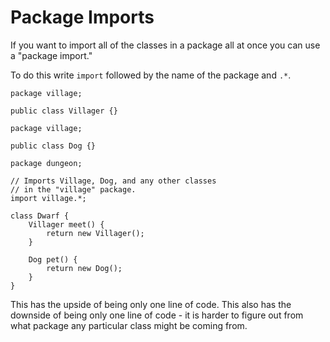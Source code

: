 # Package Imports

If you want to import all of the classes in a package
all at once you can use a "package import."

To do this write `import` followed by the name of the
package and `.*`.

```java,no_run
package village;

public class Villager {}
```

```java,no_run
package village;

public class Dog {}
```

```java,no_run
package dungeon;

// Imports Village, Dog, and any other classes
// in the "village" package.
import village.*;

class Dwarf {
    Villager meet() {
        return new Villager();
    }

    Dog pet() {
        return new Dog();
    }
}
```

This has the upside of being only one line of code. This also has the
downside of being only one line of code - it is harder to figure out
from what package any particular class might be coming from.